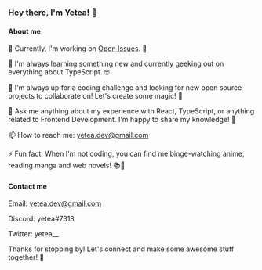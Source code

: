 ### Hey there, I'm Yetea! 🌟

#### About me

🔭 Currently, I'm working on [Open Issues](https://github.com/yetea/open-issues). 🚀

🌱 I'm always learning something new and currently geeking out on everything about TypeScript. 🤓

👯 I'm always up for a coding challenge and looking for new open source projects to collaborate on! Let's create some magic! 🎉

💬 Ask me anything about my experience with React, TypeScript, or anything related to Frontend Development. I'm happy to share my knowledge! 🤗

📫 How to reach me: yetea.dev@gmail.com

⚡ Fun fact: When I'm not coding, you can find me binge-watching anime, reading manga and web novels! 📚🍿

#### Contact me

Email: yetea.dev@gmail.com

Discord: yetea#7318

Twitter: yetea__


Thanks for stopping by! Let's connect and make some awesome stuff together! 🤝
